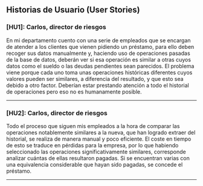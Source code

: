 ## Historias de Usuario (User Stories)

### [HU1]: Carlos, director de riesgos
En mi departamento cuento con una serie de empleados que se encargan de atender a los clientes que vienen pidiendo un préstamo, para ello deben recoger sus datos manualmente y, haciendo uso de operaciones pasadas de la base de datos, deberán ver si esa operación es similar a otras cuyos datos como el sueldo o las deudas pendientes sean parecidos. El problema viene porque cada uno toma unas operaciones históricas diferentes cuyos valores pueden ser similares, a diferencia del resultado, y que esto sea debido a otro factor. Deberían estar prestando atención a todo el historial de operaciones pero eso no es humanamente posible. 

---

### [HU2]: Carlos, director de riesgos
Todo el proceso que siguen mis empleados a la hora de comparar las operaciones notablemente similares a la nueva, que han logrado extraer del historial, se realiza de manera manual y poco eficiente. El coste en tiempo de esto se traduce en pérdidas para la empresa, por lo que habiendo seleccionado las operaciones significativamente similares, corresponde analizar cuántas de ellas resultaron pagadas. Si se encuentran varias con una equivalencia considerable que hayan sido pagadas, se concede el préstamo.

---

